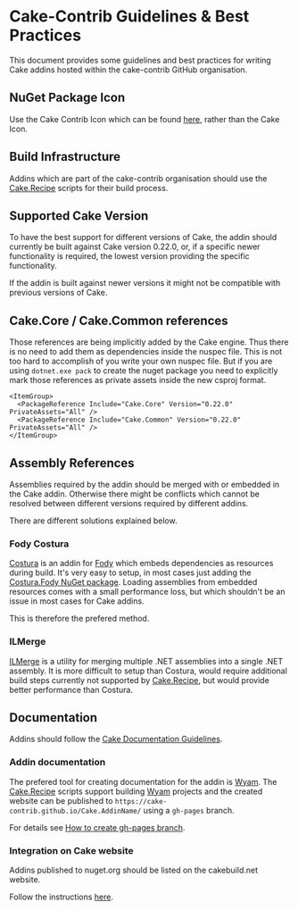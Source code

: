 # Cake-Contrib Guidelines & Best Practices

This document provides some guidelines and best practices for writing Cake addins hosted within the cake-contrib GitHub organisation.

## NuGet Package Icon

Use the Cake Contrib Icon which can be found [here](https://github.com/cake-contrib/graphics), rather than the Cake Icon.

## Build Infrastructure

Addins which are part of the cake-contrib organisation should use the [Cake.Recipe] scripts for their build process.

## Supported Cake Version

To have the best support for different versions of Cake, the addin should currently be built against Cake version 0.22.0,
or, if a specific newer functionality is required, the lowest version providing the specific functionality.

If the addin is built against newer versions it might not be compatible with previous versions of Cake.

## Cake.Core / Cake.Common references

Those references are being implicitly added by the Cake engine. Thus there is no need to add them as dependencies
inside the nuspec file. This is not too hard to accomplish of you write your own nuspec file. But if you are using
`dotnet.exe pack` to create the nuget package you need to explicitly mark those references as private assets inside
the new csproj format.

    <ItemGroup>
      <PackageReference Include="Cake.Core" Version="0.22.0" PrivateAssets="All" />
      <PackageReference Include="Cake.Common" Version="0.22.0" PrivateAssets="All" />
    </ItemGroup>

## Assembly References

Assemblies required by the addin should be merged with or embedded in the Cake addin.
Otherwise there might be conflicts which cannot be resolved between different versions required by different addins.

There are different solutions explained below.

### Fody Costura

[Costura] is an addin for [Fody] which embeds dependencies as resources during build.
It's very easy to setup, in most cases just adding the [Costura.Fody NuGet package].
Loading assemblies from embedded resources comes with a small performance loss, but which shouldn't be an issue in most cases for Cake addins.

This is therefore the prefered method.

### ILMerge

[ILMerge] is a utility for merging multiple .NET assemblies into a single .NET assembly.
It is more difficult to setup than Costura, would require additional build steps currently not supported by [Cake.Recipe],
but would provide better performance than Costura.

## Documentation

Addins should follow the [Cake Documentation Guidelines].

### Addin documentation

The prefered tool for creating documentation for the addin is [Wyam].
The [Cake.Recipe] scripts support building [Wyam] projects and the created website can be published to
`https://cake-contrib.github.io/Cake.AddinName/` using a `gh-pages` branch.

For details see [How to create gh-pages branch].

### Integration on Cake website

Addins published to nuget.org should be listed on the cakebuild.net website.

Follow the instructions [here](https://github.com/cake-build/website/blob/develop/README.md#addins).

[Cake.Recipe]: https://github.com/cake-contrib/Cake.Recipe
[Costura]: https://github.com/Fody/Costura
[Fody]: https://github.com/Fody/Fody/
[Costura.Fody NuGet package]: https://nuget.org/packages/Costura.Fody/
[ILMerge]: https://www.microsoft.com/en-us/download/details.aspx?id=17630
[Wyam]: https://wyam.io/ 
[Cake Documentation Guidelines]: https://cakebuild.net/docs/contributing/documentation
[How to create gh-pages branch]: https://www.gep13.co.uk/blog/how-to-create-gh-pages-branch
